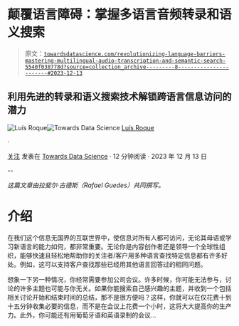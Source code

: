 # 颠覆语言障碍：掌握多语言音频转录和语义搜索

> 原文：[`towardsdatascience.com/revolutionizing-language-barriers-mastering-multilingual-audio-transcription-and-semantic-search-5540f038778d?source=collection_archive---------8-----------------------#2023-12-13`](https://towardsdatascience.com/revolutionizing-language-barriers-mastering-multilingual-audio-transcription-and-semantic-search-5540f038778d?source=collection_archive---------8-----------------------#2023-12-13)

## 利用先进的转录和语义搜索技术解锁跨语言信息访问的潜力

[](https://medium.com/@luisroque?source=post_page-----5540f038778d--------------------------------)![Luís Roque](https://medium.com/@luisroque?source=post_page-----5540f038778d--------------------------------)[](https://towardsdatascience.com/?source=post_page-----5540f038778d--------------------------------)![Towards Data Science](https://towardsdatascience.com/?source=post_page-----5540f038778d--------------------------------) [Luís Roque](https://medium.com/@luisroque?source=post_page-----5540f038778d--------------------------------)

·

[关注](https://medium.com/m/signin?actionUrl=https%3A%2F%2Fmedium.com%2F_%2Fsubscribe%2Fuser%2F2195f049db86&operation=register&redirect=https%3A%2F%2Ftowardsdatascience.com%2Frevolutionizing-language-barriers-mastering-multilingual-audio-transcription-and-semantic-search-5540f038778d&user=Lu%C3%ADs+Roque&userId=2195f049db86&source=post_page-2195f049db86----5540f038778d---------------------post_header-----------) 发表在 [Towards Data Science](https://towardsdatascience.com/?source=post_page-----5540f038778d--------------------------------) · 12 分钟阅读 · 2023 年 12 月 13 日 [](https://medium.com/m/signin?actionUrl=https%3A%2F%2Fmedium.com%2F_%2Fvote%2Ftowards-data-science%2F5540f038778d&operation=register&redirect=https%3A%2F%2Ftowardsdatascience.com%2Frevolutionizing-language-barriers-mastering-multilingual-audio-transcription-and-semantic-search-5540f038778d&user=Lu%C3%ADs+Roque&userId=2195f049db86&source=-----5540f038778d---------------------clap_footer-----------)

--

[](https://medium.com/m/signin?actionUrl=https%3A%2F%2Fmedium.com%2F_%2Fbookmark%2Fp%2F5540f038778d&operation=register&redirect=https%3A%2F%2Ftowardsdatascience.com%2Frevolutionizing-language-barriers-mastering-multilingual-audio-transcription-and-semantic-search-5540f038778d&source=-----5540f038778d---------------------bookmark_footer-----------)

*这篇文章由拉斐尔·古德斯（Rafael Guedes）共同撰写。*

# 介绍

在我们这个信息无国界的互联世界中，使信息对所有人都可访问，无论其母语或学习新语言的能力如何，都非常重要。无论你是内容创作者还是领导一个全球性组织，能够快速且轻松地帮助你的关注者/客户用多种语言查找特定信息都有许多好处。例如，这可以支持客户查找那些已经用其他语言回答过的相同问题。

想象一下另一种情况，你经常需要参加公司会议。许多时候，你可能无法参与，讨论的许多主题也可能与你无关。如果你能搜索自己感兴趣的主题，并收到一个包括相关讨论开始和结束时间的总结，那不是很方便吗？这样，你就可以在仅花费十到十五分钟收集必要的信息，而不是在会议上花费一个小时，这将大大提高你的生产力。此外，你可能还有用葡萄牙语和英语录制的会议…
